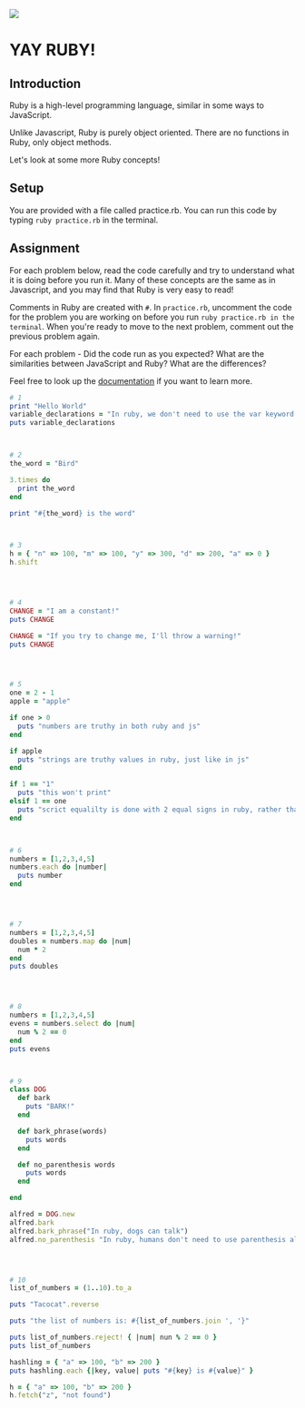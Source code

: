 ![](https://image.slidesharecdn.com/opalanewhope-131110115628-phpapp02/95/opal-a-newhope-43-638.jpg?cb=1387903624)

# YAY RUBY!


## Introduction
Ruby is a high-level programming language, similar in some ways to JavaScript.

Unlike Javascript, Ruby is purely object oriented. There are no functions in Ruby, only object methods.

Let's look at some more Ruby concepts!

## Setup
You are provided with a file called practice.rb. You can run this code by typing `ruby practice.rb` in the terminal.

## Assignment
For each problem below, read the code carefully and try to understand what it is doing before you run it. Many of these concepts are the same as in Javascript, and you may find that Ruby is very easy to read!

Comments in Ruby are created with `#`. In `practice.rb`, uncomment the code for the problem you are working on before you run `ruby practice.rb in the terminal`. When you're ready to move to the next problem, comment out the previous problem again.

For each problem - Did the code run as you expected? What are the similarities between JavaScript and Ruby? What are the differences?

Feel free to look up the [documentation](http://ruby-doc.org/core-2.3.1/) if you want to learn more.


``` ruby
# 1
print "Hello World"
variable_declarations = "In ruby, we don't need to use the var keyword to assign variables!"
puts variable_declarations



# 2
the_word = "Bird"

3.times do
  print the_word
end

print "#{the_word} is the word"



# 3
h = { "n" => 100, "m" => 100, "y" => 300, "d" => 200, "a" => 0 }
h.shift




# 4
CHANGE = "I am a constant!"
puts CHANGE

CHANGE = "If you try to change me, I'll throw a warning!"
puts CHANGE




# 5
one = 2 - 1
apple = "apple"

if one > 0
  puts "numbers are truthy in both ruby and js"
end

if apple
  puts "strings are truthy values in ruby, just like in js"
end

if 1 == "1"
  puts "this won't print"
elsif 1 == one
  puts "scrict equalilty is done with 2 equal signs in ruby, rather than 3 in js!"
end



# 6
numbers = [1,2,3,4,5]
numbers.each do |number|
  puts number
end




# 7
numbers = [1,2,3,4,5]
doubles = numbers.map do |num|
  num * 2
end
puts doubles




# 8
numbers = [1,2,3,4,5]
evens = numbers.select do |num|
  num % 2 == 0
end
puts evens



# 9
class DOG
  def bark
    puts "BARK!"
  end

  def bark_phrase(words)
    puts words
  end

  def no_parenthesis words
    puts words
  end

end

alfred = DOG.new
alfred.bark
alfred.bark_phrase("In ruby, dogs can talk")
alfred.no_parenthesis "In ruby, humans don't need to use parenthesis all the time!"




# 10
list_of_numbers = (1..10).to_a

puts "Tacocat".reverse

puts "the list of numbers is: #{list_of_numbers.join ', '}"

puts list_of_numbers.reject! { |num| nun % 2 == 0 }
puts list_of_numbers

hashling = { "a" => 100, "b" => 200 }
puts hashling.each {|key, value| puts "#{key} is #{value}" }

h = { "a" => 100, "b" => 200 }
h.fetch("z", "not found")

```